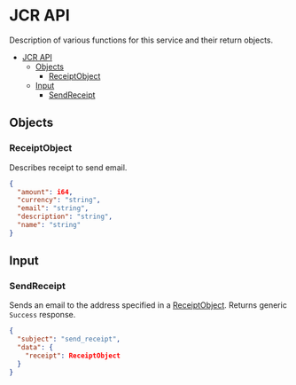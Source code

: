 # JCR API

Description of various functions for this service and their return objects.

- [JCR API](#jcr-api)
  - [Objects](#objects)
    - [ReceiptObject](#receiptobject)
  - [Input](#input)
    - [SendReceipt](#sendreceipt)

## Objects

### ReceiptObject

Describes receipt to send email.

```json
{
  "amount": i64,
  "currency": "string",
  "email": "string",
  "description": "string",
  "name": "string"
}
```

## Input

### SendReceipt

Sends an email to the address specified in a [ReceiptObject](#receiptobject).
Returns generic `Success` response.

```json
{
  "subject": "send_receipt",
  "data": {
    "receipt": ReceiptObject
  }
}
```
